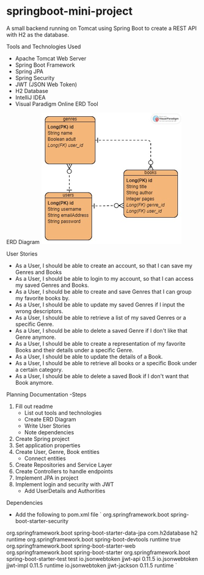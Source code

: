 # springboot-mini-project
A small backend running on Tomcat using Spring Boot to create a REST API with H2 as the database.

Tools and Technologies Used
- Apache Tomcat Web Server
- Spring Boot Framework
- Spring JPA
- Spring Security
- JWT (JSON Web Token)
- H2 Database
- IntelliJ IDEA
- Visual Paradigm Online ERD Tool


ERD Diagram
![ERD diagram](springbootprojectERD.jpg)

User Stories
- As a User, I should be able to create an account, so that I can save my Genres and Books
- As a User, I should be able to login to my account, so that I can access my saved Genres and Books.
- As a User, I should be able to create and save Genres that I can group my favorite books by. 
- As a User, I should be able to update my saved Genres if I input the wrong descriptors.
- As a User, I should be able to retrieve a list of my saved Genres or a specific Genre.
- As a User, I should be able to delete a saved Genre if I don't like that Genre anymore.
- As a User, I should be able to create a representation of my favorite Books and their details under a specific Genre.
- As a User, I should be able to update the details of a Book.
- As a User, I should be able to retrieve all books or a specific Book under a certain category.
- As a User, I should be able to delete a saved Book if I don't want that Book anymore.

Planning Documentation
-Steps
1. Fill out readme
   - List out tools and technologies
   - Create ERD Diagram
   - Write User Stories
   - Note dependencies
2. Create Spring project
3. Set application properties
4. Create User, Genre, Book entities
   - Connect entities
5. Create Repositories and Service Layer
6. Create Controllers to handle endpoints
7. Implement JPA in project
8. Implement login and security with JWT
    - Add UserDetails and Authorities

Dependencies
- Add the following to pom.xml file
`<dependency>
  <groupId>org.springframework.boot</groupId>
  <artifactId>spring-boot-starter-security</artifactId>
</dependency>
 <dependency>
  <groupId>org.springframework.boot</groupId>
  <artifactId>spring-boot-starter-data-jpa</artifactId>
</dependency>
<dependency>
  <groupId>com.h2database</groupId>
  <artifactId>h2</artifactId>
  <scope>runtime</scope>
</dependency>
<dependency>
  <groupId>org.springframework.boot</groupId>
  <artifactId>spring-boot-devtools</artifactId>
  <scope>runtime</scope>
  <optional>true</optional>
</dependency>
<dependency>
  <groupId>org.springframework.boot</groupId>
  <artifactId>spring-boot-starter-web</artifactId>
</dependency>
<dependency>
  <groupId>org.springframework.boot</groupId>
  <artifactId>spring-boot-starter</artifactId>
</dependency>
<dependency>
  <groupId>org.springframework.boot</groupId>
  <artifactId>spring-boot-starter-test</artifactId>
  <scope>test</scope>
</dependency>
<dependency>
  <groupId>io.jsonwebtoken</groupId>
  <artifactId>jjwt-api</artifactId>
  <version>0.11.5</version>
</dependency>
<dependency>
  <groupId>io.jsonwebtoken</groupId>
  <artifactId>jjwt-impl</artifactId>
  <version>0.11.5</version>
  <scope>runtime</scope>
</dependency>
<dependency>
  <groupId>io.jsonwebtoken</groupId>
  <artifactId>jjwt-jackson</artifactId>
  <version>0.11.5</version>
  <scope>runtime</scope>
</dependency>`
